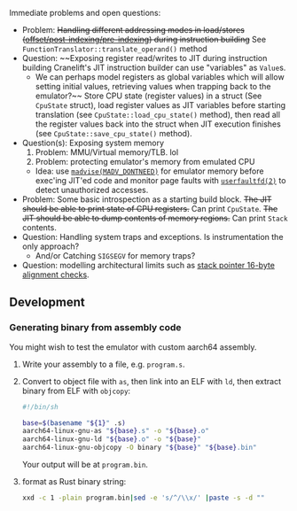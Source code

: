 Immediate problems and open questions:

- Problem: ~~Handling different addressing modes in load/stores ([offset/post-indexing/pre-indexing](https://developer.arm.com/documentation/102374/0102/Loads-and-stores---addressing)) during instruction building~~ See `FunctionTranslator::translate_operand()` method
- Question: ~~Exposing register read/writes to JIT during instruction building
  Cranelift's JIT instruction builder can use "variables" as `Value`s.
  * We can perhaps model registers as global variables which will allow setting
    initial values, retrieving values when trapping back to the emulator?~~
    Store CPU state (register values) in a struct (See `CpuState` struct), load register values as JIT variables before starting translation (see `CpuState::load_cpu_state()` method), then read all the register values back into the struct when JIT execution finishes (see `CpuState::save_cpu_state()` method).
- Question(s): Exposing system memory
  1. Problem: MMU/Virtual memory/TLB. lol
  2. Problem: protecting emulator's memory from emulated CPU
    * Idea: use
      [`madvise(MADV_DONTNEED)`](https://man7.org/linux/man-pages/man2/madvise.2.html)
      for emulator memory before exec'ing JIT'ed code and monitor page faults with
      [`userfaultfd(2)`](https://man7.org/linux/man-pages/man2/userfaultfd.2.html)
      to detect unauthorized accesses.
- Problem: Some basic introspection as a starting build block.
  ~~The JIT should be able to print state of CPU registers.~~ Can print `CpuState`.
  ~~The JIT should be able to dump contents of memory regions.~~ Can print `Stack` contents.
- Question: Handling system traps and exceptions. Is instrumentation the only
  approach?
  * And/or Catching `SIGSEGV` for memory traps?
- Question: modelling architectural limits such as [stack pointer 16-byte alignment checks](https://community.arm.com/arm-community-blogs/b/architectures-and-processors-blog/posts/using-the-stack-in-aarch64-implementing-push-and-pop).

## Development

### Generating binary from assembly code

You might wish to test the emulator with custom aarch64 assembly.

1. Write your assembly to a file, e.g. `program.s`.
2. Convert to object file with `as`, then link into an ELF with `ld`, then extract binary from ELF with `objcopy`:

   ```sh
   #!/bin/sh

   base=$(basename "${1}" .s)
   aarch64-linux-gnu-as "${base}.s" -o "${base}.o"
   aarch64-linux-gnu-ld "${base}.o" -o "${base}"
   aarch64-linux-gnu-objcopy -O binary "${base}" "${base}.bin"
   ```
   Your output will be at `program.bin`.
3. format as Rust binary string:

   ```sh
   xxd -c 1 -plain program.bin|sed -e 's/^/\\x/' |paste -s -d ""
   ```
